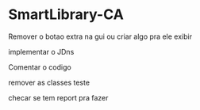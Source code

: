 # SmartLibrary-CA

Remover o botao extra na gui ou criar algo pra ele exibir

implementar o JDns

Comentar o codigo

remover as classes teste

checar se tem report pra fazer
